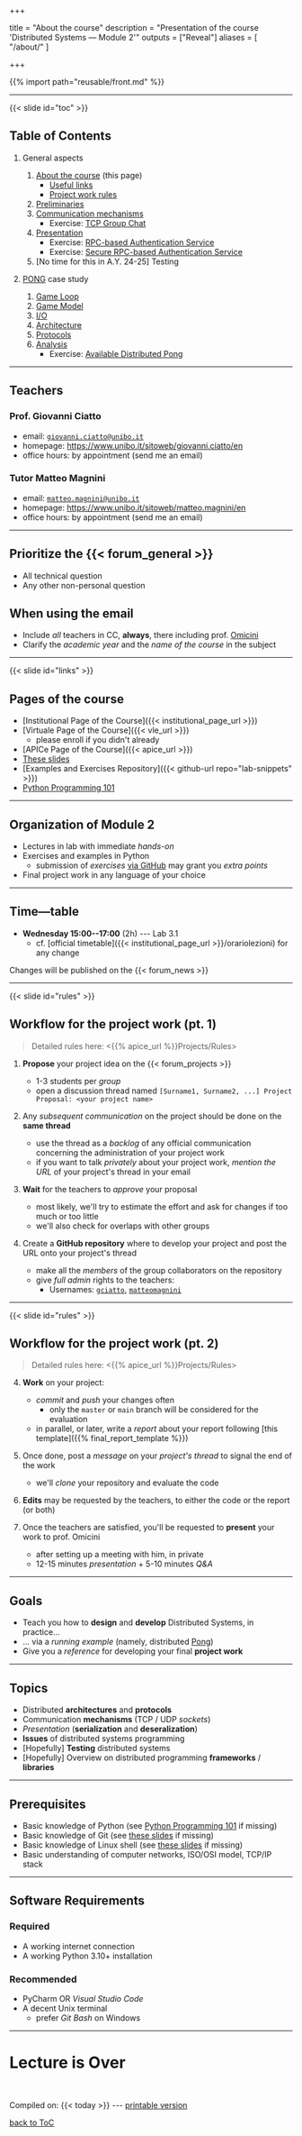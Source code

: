 
+++

title = "About the course"
description = "Presentation of the course 'Distributed Systems — Module 2'"
outputs = ["Reveal"]
aliases = [
    "/about/"
]

+++

{{% import path="reusable/front.md" %}}

---

{{< slide id="toc" >}}

## Table of Contents

1. General aspects
    1. [About the course](./) (this page)
        - [Useful links](./#/links)
        - [Project work rules](./#/rules)
    1. [Preliminaries](./preliminaries/)
    1. [Communication mechanisms](./communication/)
        - Exercise: [TCP Group Chat](./communication/#/exercise-tcp-group-chat)
    1. [Presentation](./presentation/)
        - Exercise: [RPC-based Authentication Service](./presentation/#/exercise-rpc-auth-service)
        - Exercise: [Secure RPC-based Authentication Service](./presentation/#/exercise-rpc-auth-service-secure)
    1. \[No time for this in A.Y. 24-25\] Testing <!-- [Testing](./testing/) -->

    <!-- [Miscellanea](./misc/) -->

1. [PONG](./pong/) case study
    1. [Game Loop](./pong/#/game-loop)
    1. [Game Model](./pong/#/model)
    1. [I/O](./pong/#/io)
    1. [Architecture](./pong/#/architecture)
    1. [Protocols](./pong/#/protocols)
    1. [Analysis](./pong/#/analysis)
        + Exercise: [Available Distributed Pong](./pong/#/exercise-available-dpongpy)

---

## Teachers

### Prof. Giovanni Ciatto
* email: [`giovanni.ciatto@unibo.it`](mailto:giovanni.ciatto@unibo.it)
* homepage: <https://www.unibo.it/sitoweb/giovanni.ciatto/en>
* office hours: by appointment (send me an email)

### Tutor Matteo Magnini
* email: [`matteo.magnini@unibo.it`](mailto:matteo.magnini@unibo.it)
* homepage: <https://www.unibo.it/sitoweb/matteo.magnini/en>
* office hours: by appointment (send me an email)

---

## Prioritize the {{< forum_general >}}

* All technical question
* Any other non-personal question

<p>

## When using the email
* Include *all* teachers in CC, **always**, there including prof. [Omicini](mailto:andrea.omicini@unibo.it)
* Clarify the _academic year_ and the _name of the course_ in the subject

---

{{< slide id="links" >}}

## Pages of the course

- [Institutional Page of the Course]({{< institutional_page_url >}})
- [Virtuale Page of the Course]({{< vle_url >}})
    + please enroll if you didn't already
- [APICe Page of the Course]({{< apice_url >}})
- [These slides](./)
- [Examples and Exercises Repository]({{< github-url repo="lab-snippets" >}})
- [Python Programming 101](https://matteomagnini.github.io/distributed-systems-python-101/#/)

---

## Organization of Module 2

- Lectures in lab with immediate _hands-on_
- Exercises and examples in Python
    * submission of _exercises_ [via GitHub](https://github.com/) may grant you _extra points_
- Final project work in any language of your choice

---

## Time—table

* **Wednesday 15:00--17:00** (2h) --- Lab 3.1
    - cf. [official timetable]({{< institutional_page_url >}}/orariolezioni) for any change

Changes will be published on the {{< forum_news >}}

---

{{< slide id="rules" >}}

## Workflow for the project work (pt. 1)

> Detailed rules here: <{{% apice_url %}}Projects/Rules>

1. **Propose** your project idea on the {{< forum_projects >}}
    + 1-3 students per _group_
    + open a discussion thread named `[Surname1, Surname2, ...] Project Proposal: <your project name>`

2. Any _subsequent communication_ on the project should be done on the __same thread__
    + use the thread as a _backlog_ of any official communication concerning the administration of your project work
    + if you want to talk _privately_ about your project work, _mention the URL_ of your project's thread in your email

2. __Wait__ for the teachers to _approve_ your proposal
    + most likely, we'll try to estimate the effort and ask for changes if too much or too little
    + we'll also check for overlaps with other groups

3. Create a __GitHub repository__ where to develop your project and post the URL onto your project's thread
    + make all the _members_ of the group collaborators on the repository
    + give _full admin_ rights to the teachers:
        - Usernames: [`gciatto`](https://github.com/gciatto), [`matteomagnini`](https://github.com/MatteoMagnini)

---

{{< slide id="rules" >}}

## Workflow for the project work (pt. 2)

> Detailed rules here: <{{% apice_url %}}Projects/Rules>

4. __Work__ on your project:
    + _commit_ and _push_ your changes often
        - only the `master` or `main` branch will be considered for the evaluation
    + in parallel, or later, write a _report_ about your report following [this template]({{% final_report_template %}})

5. Once done, post a _message_ on your _project's thread_ to signal the end of the work
    + we'll _clone_ your repository and evaluate the code

6. __Edits__ may be requested by the teachers, to either the code or the report (or both)

7. Once the teachers are satisfied, you'll be requested to __present__ your work to prof. Omicini
    + after setting up a meeting with him, in private
    + 12-15 minutes _presentation_ + 5-10 minutes _Q&A_

---

## Goals

- Teach you how to __design__ and __develop__ Distributed Systems, in practice...
- ... via a _running example_ (namely, distributed [Pong](https://en.wikipedia.org/wiki/Pong))
- Give you a _reference_ for developing your final __project work__

---

## Topics

- Distributed __architectures__ and __protocols__
- Communication __mechanisms__ (TCP / UDP _sockets_)
- _Presentation_ (__serialization__ and __deseralization__)
- __Issues__ of distributed systems programming
- \[Hopefully\] __Testing__ distributed systems
- \[Hopefully\] Overview on distributed programming __frameworks__ / __libraries__

---

## Prerequisites

- Basic knowledge of Python (see [Python Programming 101](https://matteomagnini.github.io/distributed-systems-python-101/#/) if missing)
- Basic knowledge of Git (see [these slides](https://unibo-dtm-se.github.io/course-slides/dvcs-basics/#/) if missing)
- Basic knowledge of Linux shell (see [these slides](https://unibo-dtm-se.github.io/course-slides/preliminaries/#/) if missing)
- Basic understanding of computer networks, ISO/OSI model, TCP/IP stack

---

## Software Requirements

### Required

* A working internet connection
* A working Python 3.10+ installation

### Recommended

* PyCharm OR _Visual Studio Code_
* A decent Unix terminal
    * prefer _Git Bash_ on Windows

---

# Lecture is Over

<br>

Compiled on: {{< today >}} --- [<i class="fa fa-print" aria-hidden="true"></i> printable version](?print-pdf&pdfSeparateFragments=false)

[<i class="fa fa-undo" aria-hidden="true"></i> back to ToC](./#/toc)
